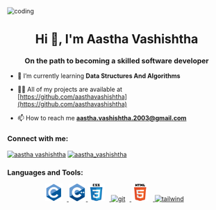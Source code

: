 <img align="center"  height="250" width="1200" alt="coding" src="https://user-images.githubusercontent.com/69487958/129805905-168fd73e-1d25-42fe-ac49-e757a584c338.gif">
<h1></h1>
<h1 align="center">Hi 👋, I'm Aastha Vashishtha</h1>
<h3 align="center">On the path to becoming a skilled software developer</h3>


- 🌱 I’m currently learning **Data Structures And Algorithms**

- 👨‍💻 All of my projects are available at [https://github.com/aasthavashishtha](https://github.com/aasthavashishtha)

- 📫 How to reach me **aastha.vashishtha.2003@gmail.com**

<h3 align="left">Connect with me:</h3>
<p align="left">
<a href="https://linkedin.com/in/aasthavashishtha" target="blank"><img align="center" src="https://raw.githubusercontent.com/rahuldkjain/github-profile-readme-generator/master/src/images/icons/Social/linked-in-alt.svg" alt="aastha vashishtha" height="30" width="40" /></a>
<a href="https://instagram.com/aastha_vashishtha" target="blank"><img align="center" src="https://raw.githubusercontent.com/rahuldkjain/github-profile-readme-generator/master/src/images/icons/Social/instagram.svg" alt="aastha_vashishtha" height="30" width="40" /></a>
</p>

<h3 align="left">Languages and Tools:</h3>
<p align="center"> <a href="https://www.cprogramming.com/" target="_blank" rel="noreferrer"> <img src="https://raw.githubusercontent.com/devicons/devicon/master/icons/c/c-original.svg" alt="c" style="margin-right: 10px;" width="40" height="40"/> </a> <a href="https://www.w3schools.com/cpp/" target="_blank" rel="noreferrer"> <img src="https://raw.githubusercontent.com/devicons/devicon/master/icons/cplusplus/cplusplus-original.svg" alt="cplusplus" width="40" height="40"/> </a> <a href="https://www.w3schools.com/css/" target="_blank" rel="noreferrer"> <img src="https://raw.githubusercontent.com/devicons/devicon/master/icons/css3/css3-original-wordmark.svg" alt="css3" style="margin-right: 10px;" width="40" height="40"/> </a> <a href="https://git-scm.com/" target="_blank" rel="noreferrer"> <img src="https://www.vectorlogo.zone/logos/git-scm/git-scm-icon.svg" alt="git" style="margin-right: 10px;" width="40" height="40"/> </a> <a href="https://www.w3.org/html/" target="_blank" rel="noreferrer"> <img src="https://raw.githubusercontent.com/devicons/devicon/master/icons/html5/html5-original-wordmark.svg" alt="html5" style="margin-right: 10px;" width="40" height="40"/> </a> <a href="https://tailwindcss.com/" target="_blank" rel="noreferrer"> <img src="https://www.vectorlogo.zone/logos/tailwindcss/tailwindcss-icon.svg" alt="tailwind" style="margin-right: 10px;" width="40" height="40"/> </a> </p>
